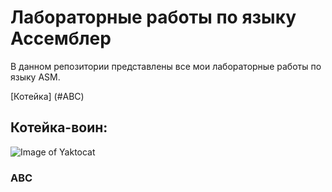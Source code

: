 # Лабораторные работы по языку Ассемблер
В данном репозитории представлены все мои лабораторные работы по языку ASM.

[Котейка] (#ABC)

## Котейка-воин:
![Image of Yaktocat](https://octodex.github.com/images/yaktocat.png)


### ABC
